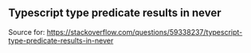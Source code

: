 ## Typescript type predicate results in never
Source for: https://stackoverflow.com/questions/59338237/typescript-type-predicate-results-in-never
